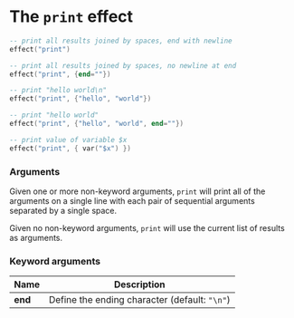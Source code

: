# The `print` effect

```lua
-- print all results joined by spaces, end with newline
effect("print")

-- print all results joined by spaces, no newline at end
effect("print", {end=""})

-- print "hello world\n"
effect("print", {"hello", "world"})

-- print "hello world"
effect("print", {"hello", "world", end=""})

-- print value of variable $x
effect("print", { var("$x") })
```

### Arguments
Given one or more non-keyword arguments, `print` will print all of the arguments on a single line
with each pair of sequential arguments separated by a single space.

Given no non-keyword arguments, `print` will use the current list of results as arguments.


### Keyword arguments
| Name    | Description                                   |
| ------- | --------------------------------------------- |
| **end** | Define the ending character (default: `"\n"`) |
